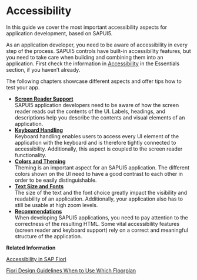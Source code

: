 <!-- loio03b914b46e624b138a6fb1b7cf2049ae -->

# Accessibility

In this guide we cover the most important accessibility aspects for application development, based on SAPUI5.

As an application developer, you need to be aware of accessibility in every step of the process. SAPUI5 controls have built-in accessibility features, but you need to take care when building and combining them into an application. First check the information in [Accessibility](../04_Essentials/accessibility-322f55d.md) in the Essentials section, if you haven’t already.

The following chapters showcase different aspects and offer tips how to test your app.

-   **[Screen Reader Support](screen-reader-support-33fae34.md "SAPUI5 application developers need to be aware
		of how the screen reader reads out the contents of the UI. Labels, headings, and
		descriptions help you describe the contents and visual elements of an application. ")**  
SAPUI5 application developers need to be aware of how the screen reader reads out the contents of the UI. Labels, headings, and descriptions help you describe the contents and visual elements of an application.
-   **[Keyboard Handling](keyboard-handling-e303820.md "Keyboard handling enables users to access every UI element of the application with the
		keyboard and is therefore tightly connected to accessibility. Additionally, this aspect is
		coupled to the screen reader functionality.")**  
Keyboard handling enables users to access every UI element of the application with the keyboard and is therefore tightly connected to accessibility. Additionally, this aspect is coupled to the screen reader functionality.
-   **[Colors and Theming](colors-and-theming-086c41c.md "Theming is an important aspect for an SAPUI5 application. The different colors shown
		on the UI need to have a good contrast to each other in order to be easily
		distinguishable.")**  
Theming is an important aspect for an SAPUI5 application. The different colors shown on the UI need to have a good contrast to each other in order to be easily distinguishable.
-   **[Text Size and Fonts](text-size-and-fonts-a3465c8.md "The size of the text and the font choice greatly impact the visibility and readability
		of an application. Additionally, your application also has to still be usable at high zoom
		levels. ")**  
The size of the text and the font choice greatly impact the visibility and readability of an application. Additionally, your application also has to still be usable at high zoom levels.
-   **[Recommendations](recommendations-ee37fc7.md "When developing SAPUI5 applications, you need to pay attention
		to the correctness of the resulting HTML. Some vital accessibility features (screen reader
		and keyboard support) rely on a correct and meaningful structure of the
		application.")**  
When developing SAPUI5 applications, you need to pay attention to the correctness of the resulting HTML. Some vital accessibility features \(screen reader and keyboard support\) rely on a correct and meaningful structure of the application.

**Related Information**  


[Accessibility in SAP Fiori](https://ux.wdf.sap.corp/fiori-design-web/accessibility-in-sap-fiori/ "Accessibility in SAP Fiori")

[Fiori Design Guidelines When to Use Which Floorplan](https://ux.wdf.sap.corp/fiori-design-web/when-to-use-which-floorplan/ "Fiori Design Guidelines When to Use Which Floorplan")

